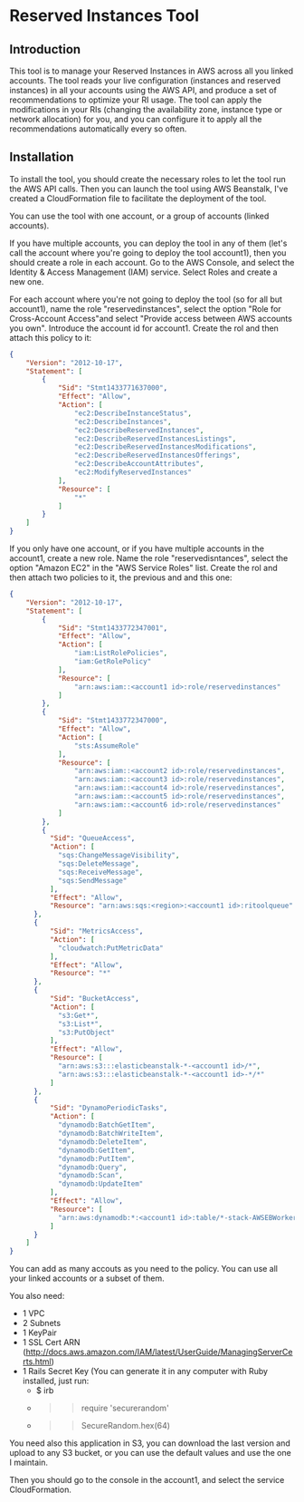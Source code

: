 # Reserved Instances Tool
## Introduction
This tool is to manage your Reserved Instances in AWS across all you linked accounts. The tool reads your live configuration (instances and reserved instances) in all your accounts using the AWS API, and produce a set of recommendations to optimize your RI usage. The tool can apply the modifications in your RIs (changing the availability zone, instance type or network allocation) for you, and you can configure it to apply all the recommendations automatically every so often.

## Installation
To install the tool, you should create the necessary roles to let the tool run the AWS API calls. Then you can launch the tool using AWS Beanstalk, I've created a CloudFormation file to facilitate the deployment of the tool.

You can use the tool with one account, or a group of accounts (linked accounts).

If you have multiple accounts, you can deploy the tool in any of them (let's call the account where you're going to deploy the tool account1), then you should create a role in each account. Go to the AWS Console, and select the Identity & Access Management (IAM) service. Select Roles and create a new one.

For each account where you're not going to deploy the tool (so for all but account1), name the role "reservedinstances", select the option "Role for Cross-Account Access"and select "Provide access between AWS accounts you own". Introduce the account id for account1. Create the rol and then attach this policy to it:

```json
{
    "Version": "2012-10-17",
    "Statement": [
        {
            "Sid": "Stmt1433771637000",
            "Effect": "Allow",
            "Action": [
                "ec2:DescribeInstanceStatus",
                "ec2:DescribeInstances",
                "ec2:DescribeReservedInstances",
                "ec2:DescribeReservedInstancesListings",
                "ec2:DescribeReservedInstancesModifications",
                "ec2:DescribeReservedInstancesOfferings",
                "ec2:DescribeAccountAttributes",
                "ec2:ModifyReservedInstances"
            ],
            "Resource": [
                "*"
            ]
        }
    ]
}
```

If you only have one account, or if you have multiple accounts in the account1, create a new role. Name the role "reservedisntances", select the option "Amazon EC2" in the "AWS Service Roles" list. Create the rol and then attach two policies to it, the previous and and this one:

```json
{
    "Version": "2012-10-17",
    "Statement": [
        {
            "Sid": "Stmt1433772347001",
            "Effect": "Allow",
            "Action": [
                "iam:ListRolePolicies",
                "iam:GetRolePolicy"
            ],
            "Resource": [
                "arn:aws:iam::<account1 id>:role/reservedinstances"
            ]
        },
        {
            "Sid": "Stmt1433772347000",
            "Effect": "Allow",
            "Action": [
                "sts:AssumeRole"
            ],
            "Resource": [
                "arn:aws:iam::<account2 id>:role/reservedinstances",
                "arn:aws:iam::<account3 id>:role/reservedinstances",
                "arn:aws:iam::<account4 id>:role/reservedinstances",
                "arn:aws:iam::<account5 id>:role/reservedinstances",
                "arn:aws:iam::<account6 id>:role/reservedinstances"
            ]
        },
        {
          "Sid": "QueueAccess",
          "Action": [
            "sqs:ChangeMessageVisibility",
            "sqs:DeleteMessage",
            "sqs:ReceiveMessage",
            "sqs:SendMessage"
          ],
          "Effect": "Allow",
          "Resource": "arn:aws:sqs:<region>:<account1 id>:ritoolqueue"
      },
      {
          "Sid": "MetricsAccess",
          "Action": [
            "cloudwatch:PutMetricData"
          ],
          "Effect": "Allow",
          "Resource": "*"
      },
      {
          "Sid": "BucketAccess",
          "Action": [
            "s3:Get*",
            "s3:List*",
            "s3:PutObject"
          ],
          "Effect": "Allow",
          "Resource": [
            "arn:aws:s3:::elasticbeanstalk-*-<account1 id>/*",
            "arn:aws:s3:::elasticbeanstalk-*-<account1 id>-*/*"
          ]
      },
      {
          "Sid": "DynamoPeriodicTasks",
          "Action": [
            "dynamodb:BatchGetItem",
            "dynamodb:BatchWriteItem",
            "dynamodb:DeleteItem",
            "dynamodb:GetItem",
            "dynamodb:PutItem",
            "dynamodb:Query",
            "dynamodb:Scan",
            "dynamodb:UpdateItem"
          ],
          "Effect": "Allow",
          "Resource": [
            "arn:aws:dynamodb:*:<account1 id>:table/*-stack-AWSEBWorkerCronLeaderRegistry*"
          ]
      }
    ]
}
```

You can add as many accouts as you need to the policy. You can use all your linked accounts or a subset of them.

You also need:

* 1 VPC
* 2 Subnets
* 1 KeyPair
* 1 SSL Cert ARN (http://docs.aws.amazon.com/IAM/latest/UserGuide/ManagingServerCerts.html)
* 1 Rails Secret Key (You can generate it in any computer with Ruby installed, just run:
  * $ irb
  * >> require 'securerandom'
  * >> SecureRandom.hex(64)

You need also this application in S3, you can download the last version and upload to any S3 bucket, or you can use the default values and use the one I maintain.

Then you should go to the console in the account1, and select the service CloudFormation.




